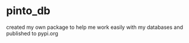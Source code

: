 # pinto_db
created my own package to help me work easily with my databases and published to pypi.org
